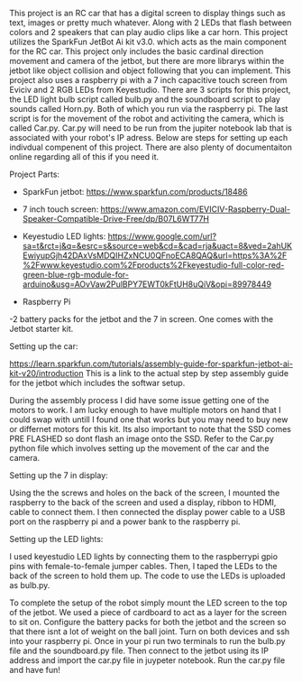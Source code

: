 This project is an RC car that has a digital screen to display things such as text, images or pretty much whatever. Along with 2 LEDs that flash between colors and 2 speakers that can play audio clips like a car horn.
This project utilizes the SparkFun JetBot Ai kit v3.0. which acts as the main component for the RC car. This project only includes the basic cardinal direction movement and camera of the jetbot, but there are more
librarys within the jetbot like object collision and object following that you can implement. This project also uses a raspberry pi with a 7 inch capacitive touch screen from Eviciv and 2 RGB LEDs from Keyestudio.
There are 3 scripts for this project, the LED light bulb script called bulb.py and the soundboard script to play sounds called Horn.py. Both of which you run via the raspberry pi. The last script is for
the movement of the robot and activiting the camera, which is called Car.py. Car.py will need to be run from the jupiter notebook lab that is associated with your robot's IP adress. Below are steps for setting up each indivdual compenent of this project. There are also plenty of documentaiton online regarding all of this if you need it.



Project Parts:

- SparkFun jetbot:
  https://www.sparkfun.com/products/18486

- 7 inch touch screen:
  https://www.amazon.com/EVICIV-Raspberry-Dual-Speaker-Compatible-Drive-Free/dp/B07L6WT77H

- Keyestudio LED lights:
  https://www.google.com/url?sa=t&rct=j&q=&esrc=s&source=web&cd=&cad=rja&uact=8&ved=2ahUKEwiyupGjh42DAxVsMDQIHZxNCU0QFnoECA8QAQ&url=https%3A%2F%2Fwww.keyestudio.com%2Fproducts%2Fkeyestudio-full-color-red-green-blue-rgb-module-for-arduino&usg=AOvVaw2PulBPY7EWT0kFtUH8uQiV&opi=89978449

- Raspberry Pi

-2 battery packs for the jetbot and the 7 in screen. One comes with the Jetbot starter kit.


Setting up the car:

https://learn.sparkfun.com/tutorials/assembly-guide-for-sparkfun-jetbot-ai-kit-v20/introduction
This is a link to the actual step by step assembly guide for the jetbot which includes the softwar setup.

During the assembly process I did have some issue getting one of the motors to work. I am lucky enough to have multiple motors on hand that I could swap with untill I found one that works but you may need to buy new
or differnet motors for this kit. Its also important to note that the SSD comes PRE FLASHED so dont flash an image onto the SSD. Refer to the Car.py python file which involves setting up the movement of the car and the camera.


Setting up the 7 in display:

Using the the screws and holes on the back of the screen, I mounted the raspberry to the back of the screen and used a display, ribbon to HDMI, cable to connect them. I then connected the display power cable to a USB port on the raspberry pi and
a power bank to the raspberry pi.

Setting up the LED lights:

I used keyestudio LED lights by connecting them to the raspberrypi gpio pins with female-to-female jumper cables. Then, I taped the LEDs to the back of the screen to hold them up. The code to use the LEDs is uploaded as bulb.py.

To complete the setup of the robot simply mount the LED screen to the top of the jetbot. We used a piece of cardboard to act as a layer for the screen to sit on. Configure the battery packs for both the jetbot and the screen so that there isnt a lot of weight on the ball joint. Turn on both devices and ssh into your raspberry pi. Once in your pi run two terminals to run the bulb.py file and the soundboard.py file. Then connect to the jetbot using its IP address and import the car.py file in juypeter notebook. Run the car.py file and have fun!
